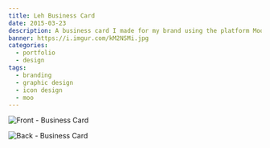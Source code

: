```yaml
---
title: Leh Business Card
date: 2015-03-23
description: A business card I made for my brand using the platform Moo.
banner: https://i.imgur.com/kM2NSMi.jpg
categories:
  - portfolio
  - design
tags:
  - branding
  - graphic design
  - icon design
  - moo
---
```


![Front - Business Card](https://i.imgur.com/sRrebv3.png)

![Back - Business Card](https://i.imgur.com/IbMgulV.png)
